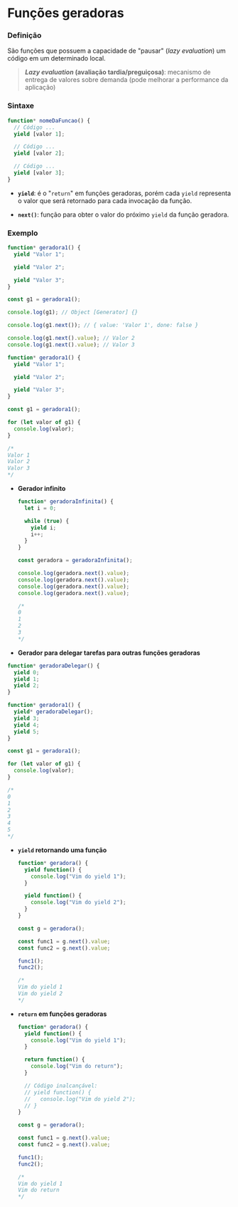 # Funções geradoras

### **Definição**

São funções que possuem a capacidade de "pausar" (*lazy evaluation*) um código em um determinado local.

> ***Lazy evaluation* (avaliação tardia/preguiçosa)**: mecanismo de entrega de valores sobre demanda (pode melhorar a performance da aplicação)

### **Sintaxe**

```js
function* nomeDaFuncao() {
  // Código ...
  yield [valor 1];

  // Código ...
  yield [valor 2];

  // Código ...
  yield [valor 3];
}
```

* **`yield`**: é o "`return`" em funções geradoras, porém cada `yield` representa o valor que será retornado para cada invocação da função.

* **`next()`**: função para obter o valor do próximo `yield` da função geradora.

### **Exemplo**

```js
function* geradora1() {
  yield "Valor 1";

  yield "Valor 2";

  yield "Valor 3";
}

const g1 = geradora1();

console.log(g1); // Object [Generator] {}

console.log(g1.next()); // { value: 'Valor 1', done: false }

console.log(g1.next().value); // Valor 2
console.log(g1.next().value); // Valor 3
```

```js
function* geradora1() {
  yield "Valor 1";

  yield "Valor 2";

  yield "Valor 3";
}

const g1 = geradora1();

for (let valor of g1) {
  console.log(valor);
}

/*
Valor 1
Valor 2
Valor 3
*/
```

* **Gerador infinito**

  ```js
  function* geradoraInfinita() {
    let i = 0;

    while (true) {
      yield i;
      i++;
    }
  }

  const geradora = geradoraInfinita();

  console.log(geradora.next().value);
  console.log(geradora.next().value);
  console.log(geradora.next().value);
  console.log(geradora.next().value);

  /*
  0
  1
  2
  3
  */
  ```

* **Gerador para delegar tarefas para outras funções geradoras**

```js
function* geradoraDelegar() {
  yield 0;
  yield 1;
  yield 2;
}

function* geradora1() {
  yield* geradoraDelegar();
  yield 3;
  yield 4;
  yield 5;
}

const g1 = geradora1();

for (let valor of g1) {
  console.log(valor);
}

/*
0
1
2
3
4
5
*/
```

* **`yield` retornando uma função**

  ```js
  function* geradora() {
    yield function() {
      console.log("Vim do yield 1");
    }

    yield function() {
      console.log("Vim do yield 2");
    }
  }

  const g = geradora();

  const func1 = g.next().value;
  const func2 = g.next().value;

  func1();
  func2();

  /*
  Vim do yield 1
  Vim do yield 2
  */
  ```

* **`return` em funções geradoras**

  ```js
  function* geradora() {
    yield function() {
      console.log("Vim do yield 1");
    }

    return function() {
      console.log("Vim do return");
    }

    // Código inalcançável:
    // yield function() {
    //   console.log("Vim do yield 2");
    // }
  }

  const g = geradora();

  const func1 = g.next().value;
  const func2 = g.next().value;

  func1();
  func2();

  /*
  Vim do yield 1
  Vim do return
  */
  ```